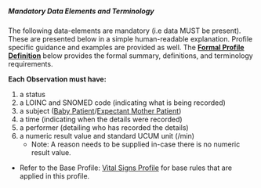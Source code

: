 ##### Mandatory Data Elements and Terminology


The following data-elements are mandatory (i.e data MUST be present). These are presented below in a simple human-readable explanation.  Profile specific guidance and examples are provided as well.  The [**Formal Profile Definition**](#profile) below provides the  formal summary, definitions, and  terminology requirements.  

**Each Observation must have:**

1.  a status  
1.  a LOINC and SNOMED code (indicating what is being recorded)
1.  a subject ([Baby Patient]/[Expectant Mother Patient])
1.  a time (indicating when the details were recorded)
1.	a performer (detailing who has recorded the details)
1.  a numeric result value and standard UCUM unit (/min)
    -   Note: A reason needs to be supplied in-case there is no numeric result value.

	

	
* Refer to the Base Profile: [Vital Signs Profile](http://hl7.org/fhir/STU3/heartrate.html) for base rules that are applied in this profile. 	


[Expectant Mother Patient]: StructureDefinition-ncdhc-patient-expectant-mother.html	
[Baby Patient]: StructureDefinition-ncdhc-patient-baby.html		